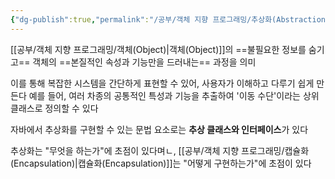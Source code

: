 ```yaml
---
{"dg-publish":true,"permalink":"/공부/객체 지향 프로그래밍/추상화(Abstraction)/","dgPassFrontmatter":true}
---
```



[[공부/객체 지향 프로그래밍/객체(Object)\|객체(Object)]]의 ==불필요한 정보를 숨기고== 객체의 ==본질적인 속성과 기능만을 드러내는== 과정을 의미

이를 통해 복잡한 시스템을 간단하게 표현할 수 있어, 사용자가 이해하고 다루기 쉽게 만든다
예를 들어, 여러 차종의 공통적인 특성과 기능을 추출하여 '이동 수단'이라는 상위 클래스로 정의할 수 있다

자바에서 추상화를 구현할 수 있는 문법 요소로는 **추상 클래스와 인터페이스**가 있다

추상화는 "무엇을 하는가"에 초점이 있다며ㄴ, [[공부/객체 지향 프로그래밍/캡슐화(Encapsulation)\|캡슐화(Encapsulation)]]는 "어떻게 구현하는가"에 초점이 있다